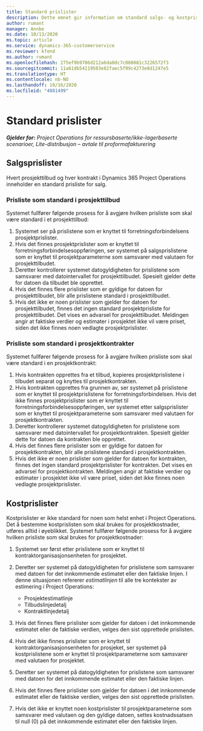 ```yaml
---
title: Standard prislister
description: Dette emnet gir information om standard salgs- og kostprislister i Project Operations.
author: rumant
manager: Annbe
ms.date: 10/13/2020
ms.topic: article
ms.service: dynamics-365-customerservice
ms.reviewer: kfend
ms.author: rumant
ms.openlocfilehash: 275ef9b9706d212a6da0dc7c060081c3226572f3
ms.sourcegitcommit: 11a61db54119503e82faec5f99c4273e8d1247e5
ms.translationtype: HT
ms.contentlocale: nb-NO
ms.lasthandoff: 10/16/2020
ms.locfileid: "4081499"
---
```

# <a name="default-price-lists"></a>Standard prislister

_**Gjelder for:** Project Operations for ressursbaserte/ikke-lagerbaserte scenarioer, Lite-distribusjon – avtale til proformafakturering_

## <a name="sales-price-lists"></a>Salgsprislister

Hvert prosjekttilbud og hver kontrakt i Dynamics 365 Project Operations inneholder en standard prisliste for salg. 

### <a name="price-list-default-on-project-quotes"></a>Prisliste som standard i prosjekttilbud
Systemet fullfører følgende prosess for å avgjøre hvilken prisliste som skal være standard i et prosjekttilbud:

1. Systemet ser på prislistene som er knyttet til forretningsforbindelsens prosjektprislister. 
2. Hvis det finnes prosjektprislister som er knyttet til forretningsforbindelsesoppføringen, ser systemet på salgsprislistene som er knyttet til prosjektparameterne som samsvarer med valutaen for prosjekttilbudet.
3. Deretter kontrollerer systemet datogyldigheten for prislistene som samsvarer med datointervallet for prosjekttilbudet. Spesielt gjelder dette for datoen da tilbudet ble opprettet.
4. Hvis det finnes flere prislister som er gyldige for datoen for prosjekttilbudet, blir alle prislistene standard i prosjekttilbudet.
5. Hvis det ikke er noen prislister som gjelder for datoen for prosjekttilbudet, finnes det ingen standard prosjektprisliste for prosjekttilbudet. Det vises en advarsel for prosjekttilbudet. Meldingen angir at faktiske verdier og estimater i prosjektet ikke vil være priset, siden det ikke finnes noen vedlagte prosjektprislister.

### <a name="price-list-default-on-project-contracts"></a>Prisliste som standard i prosjektkontrakter 
Systemet fullfører følgende prosess for å avgjøre hvilken prisliste som skal være standard i en prosjektkontrakt:

1. Hvis kontrakten opprettes fra et tilbud, kopieres prosjektprislistene i tilbudet separat og knyttes til prosjektkontrakten.
2. Hvis kontrakten opprettes fra grunnen av, ser systemet på prislistene som er knyttet til prosjektprislistene for forretningsforbindelsen. Hvis det ikke finnes prosjektprislister som er knyttet til forretningsforbindelsesoppføringen, ser systemet etter salgsprislister som er knyttet til prosjektparameterne som samsvarer med valutaen for prosjektkontrakten.
4. Deretter kontrollerer systemet datogyldigheten for prislistene som samsvarer med datointervallet for prosjektkontrakten. Spesielt gjelder dette for datoen da kontrakten ble opprettet.
5. Hvis det finnes flere prislister som er gyldige for datoen for prosjektkontrakten, blir alle prislistene standard i prosjektkontrakten.
6. Hvis det ikke er noen prislister som gjelder for datoen for kontrakten, finnes det ingen standard prosjektprislister for kontrakten. Det vises en advarsel for prosjektkontrakten. Meldingen angir at faktiske verdier og estimater i prosjektet ikke vil være priset, siden det ikke finnes noen vedlagte prosjektprislister.

## <a name="cost-price-lists"></a>Kostprislister

Kostprislister er ikke standard for noen som helst enhet i Project Operations. Det å bestemme kostprislisten som skal brukes for prosjektkostnader, utføres alltid i øyeblikket. Systemet fullfører følgende prosess for å avgjøre hvilken prisliste som skal brukes for prosjektkostnader:

1. Systemet ser først etter prislistene som er knyttet til kontraktorganisasjonsenheten for prosjektet.
2. Deretter ser systemet på datogyldigheten for prislistene som samsvarer med datoen for det innkommende estimatet eller den faktiske linjen. I denne situasjonen refererer *estimatlinjen* til alle tre kontekster av estimering i Project Operations:

    - Prosjektestimatlinje
    - Tilbudslinjedetalj
    - Kontraktlinjedetalj
  
3. Hvis det finnes flere prislister som gjelder for datoen i det innkommende estimatet eller de faktiske verdien, velges den sist opprettede prislisten.
4. Hvis det ikke finnes prislister som er knyttet til kontraktorganisasjonsenheten for prosjeket, ser systemet på kostprislistene som er knyttet til prosjektparameterne som samsvarer med valutaen for prosjektet.
5. Deretter ser systemet på datogyldigheten for prislistene som samsvarer med datoen for det innkommende estimatet eller den faktiske linjen. 
6. Hvis det finnes flere prislister som gjelder for datoen i det innkommende estimatet eller de faktiske verdien, velges den sist opprettede prislisten.
7. Hvis det ikke er knyttet noen kostprislister til prosjektparameterne som samsvarer med valutaen og den gyldige datoen, settes kostnadssatsen til null (0) på det innkommende estimatet eller den faktiske linjen.
